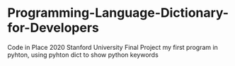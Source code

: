 # Programming-Language-Dictionary-for-Developers
Code in Place 2020 Stanford University Final Project
my first program in pyhton, using pyhton dict to show python keywords
